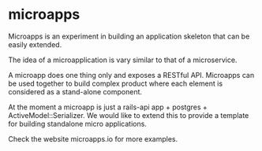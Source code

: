 # microapps

Microapps is an experiment in building an application skeleton that can be easily extended.

The idea of a microapplication is vary similar to that of a microservice.

A microapp does one thing only and exposes a RESTful API. Microapps can be used together to build complex product where each element is considered as a stand-alone component.

At the moment a microapp is just a rails-api app + postgres + ActiveModel::Serializer. We would like to extend this to provide a template for building standalone micro applications.

Check the website microapps.io for more examples.
